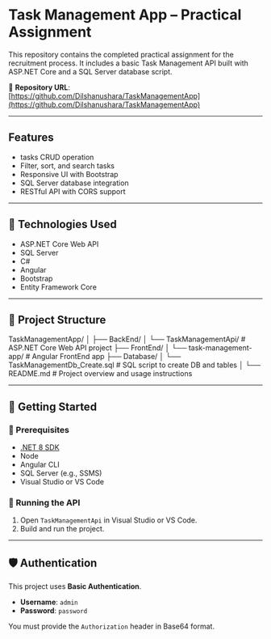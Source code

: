 # Task Management App – Practical Assignment

This repository contains the completed practical assignment for the recruitment process. It includes a basic Task Management API built with ASP.NET Core and a SQL Server database script.

🔗 **Repository URL**: [https://github.com/Dilshanushara/TaskManagementApp](https://github.com/Dilshanushara/TaskManagementApp)

---

## Features

- tasks CRUD operation
- Filter, sort, and search tasks
- Responsive UI with Bootstrap
- SQL Server database integration
- RESTful API with CORS support

---

## 🔧 Technologies Used

- ASP.NET Core Web API
- SQL Server
- C#
- Angular
- Bootstrap
- Entity Framework Core


---

## 📁 Project Structure
TaskManagementApp/
│
├── BackEnd/
│ └── TaskManagementApi/ # ASP.NET Core Web API project
├── FrontEnd/
│ └── task-management-app/ # Angular FrontEnd app
├── Database/
│ └── TaskManagementDb_Create.sql # SQL script to create DB and tables
│
└── README.md # Project overview and usage instructions




---

## 🚀 Getting Started

### 🔹 Prerequisites

- [.NET 8 SDK](https://dotnet.microsoft.com/download)
- Node
- Angular CLI
- SQL Server (e.g., SSMS)
- Visual Studio or VS Code

### 🔹 Running the API

1. Open `TaskManagementApi` in Visual Studio or VS Code.
2. Build and run the project.

---

## 🛡️ Authentication

This project uses **Basic Authentication**.

- **Username**: `admin`  
- **Password**: `password`

You must provide the `Authorization` header in Base64 format.  



